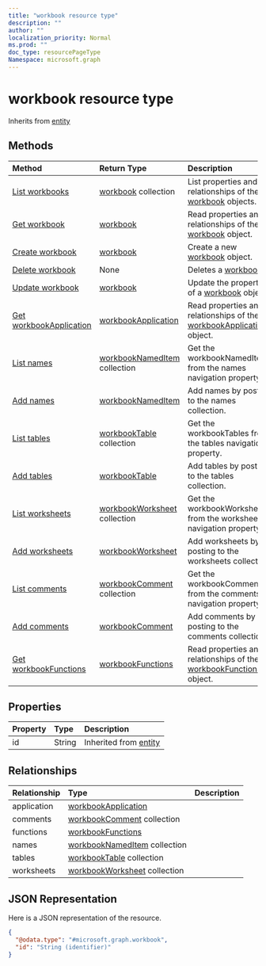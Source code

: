 ```yaml
---
title: "workbook resource type"
description: ""
author: ""
localization_priority: Normal
ms.prod: ""
doc_type: resourcePageType
Namespace: microsoft.graph
---
```



# workbook resource type




Inherits from [entity](../resources/entity.md)

## Methods
|Method|Return Type|Description|
|:---|:---|:---|
|[List workbooks](../api/workbook-list.md)|[workbook](../resources/workbook.md) collection|List properties and relationships of the [workbook](../resources/workbook.md) objects.|
|[Get workbook](../api/workbook-get.md)|[workbook](../resources/workbook.md)|Read properties and relationships of the [workbook](../resources/workbook.md) object.|
|[Create workbook](../api/workbook-create.md)|[workbook](../resources/workbook.md)|Create a new [workbook](../resources/workbook.md) object.|
|[Delete workbook](../api/workbook-delete.md)|None|Deletes a [workbook](../resources/workbook.md).|
|[Update workbook](../api/workbook-update.md)|[workbook](../resources/workbook.md)|Update the properties of a [workbook](../resources/workbook.md) object.|
|[Get workbookApplication](../api/workbookapplication-get.md)|[workbookApplication](../resources/workbookApplication.md)|Read properties and relationships of the [workbookApplication](../resources/workbookapplication.md) object.|
|[List names](../api/workbook-list-names.md)|[workbookNamedItem](../resources/workbookNamedItem.md) collection|Get the workbookNamedItems from the names navigation property.|
|[Add names](../api/workbook-post-names.md)|[workbookNamedItem](../resources/workbookNamedItem.md)|Add names by posting to the names collection.|
|[List tables](../api/workbook-list-tables.md)|[workbookTable](../resources/workbookTable.md) collection|Get the workbookTables from the tables navigation property.|
|[Add tables](../api/workbook-post-tables.md)|[workbookTable](../resources/workbookTable.md)|Add tables by posting to the tables collection.|
|[List worksheets](../api/workbook-list-worksheets.md)|[workbookWorksheet](../resources/workbookWorksheet.md) collection|Get the workbookWorksheets from the worksheets navigation property.|
|[Add worksheets](../api/workbook-post-worksheets.md)|[workbookWorksheet](../resources/workbookWorksheet.md)|Add worksheets by posting to the worksheets collection.|
|[List comments](../api/workbook-list-comments.md)|[workbookComment](../resources/workbookComment.md) collection|Get the workbookComments from the comments navigation property.|
|[Add comments](../api/workbook-post-comments.md)|[workbookComment](../resources/workbookComment.md)|Add comments by posting to the comments collection.|
|[Get workbookFunctions](../api/workbookfunctions-get.md)|[workbookFunctions](../resources/workbookFunctions.md)|Read properties and relationships of the [workbookFunctions](../resources/workbookfunctions.md) object.|

## Properties
|Property|Type|Description|
|:---|:---|:---|
|id|String| Inherited from [entity](../resources/entity.md)|

## Relationships
|Relationship|Type|Description|
|:---|:---|:---|
|application|[workbookApplication](../resources/workbookApplication.md)||
|comments|[workbookComment](../resources/workbookComment.md) collection||
|functions|[workbookFunctions](../resources/workbookFunctions.md)||
|names|[workbookNamedItem](../resources/workbookNamedItem.md) collection||
|tables|[workbookTable](../resources/workbookTable.md) collection||
|worksheets|[workbookWorksheet](../resources/workbookWorksheet.md) collection||

## JSON Representation
Here is a JSON representation of the resource.
<!-- {
  "blockType": "resource",
  "keyProperty": "id",
  "@odata.type": "microsoft.graph.workbook",
  "baseType": "microsoft.graph.entity",
  "openType": false
}
-->
``` json
{
  "@odata.type": "#microsoft.graph.workbook",
  "id": "String (identifier)"
}
```

